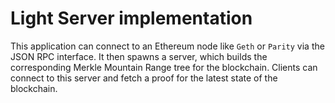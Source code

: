 # Light Server implementation

This application can connect to an Ethereum node like `Geth` or `Parity` via the
JSON RPC interface. It then spawns a server, which builds the corresponding
Merkle Mountain Range tree for the blockchain. Clients can connect to this
server and fetch a proof for the latest state of the blockchain.
